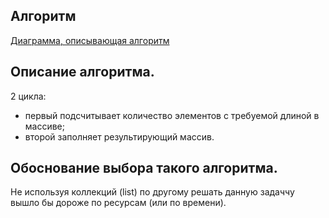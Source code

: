 ## Алгоритм

[Диаграмма, описывающая алгоритм](algoritm.drawio)

## Описание алгоритма.

2 цикла: 
- первый подсчитывает количество элементов с требуемой длиной в массиве;
- второй заполняет результирующий массив.

## Обоснование выбора такого алгоритма.

Не используя коллекций (list) по другому решать данную задаччу вышло бы дороже по ресурсам (или по времени).